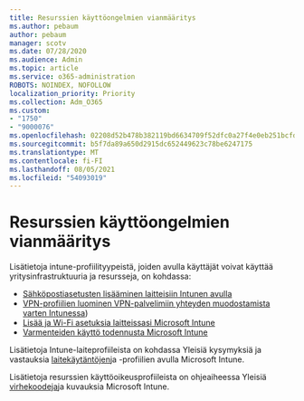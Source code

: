 ```yaml
---
title: Resurssien käyttöongelmien vianmääritys
ms.author: pebaum
author: pebaum
manager: scotv
ms.date: 07/28/2020
ms.audience: Admin
ms.topic: article
ms.service: o365-administration
ROBOTS: NOINDEX, NOFOLLOW
localization_priority: Priority
ms.collection: Adm_O365
ms.custom:
- "1750"
- "9000076"
ms.openlocfilehash: 02208d52b478b382119bd6634709f52dfc0a27f4e0eb251bcfdb4d96d47dac82
ms.sourcegitcommit: b5f7da89a650d2915dc652449623c78be6247175
ms.translationtype: MT
ms.contentlocale: fi-FI
ms.lasthandoff: 08/05/2021
ms.locfileid: "54093019"
---
```

# <a name="troubleshoot-resource-access-issues"></a>Resurssien käyttöongelmien vianmääritys

Lisätietoja intune-profiilityypeistä, joiden avulla käyttäjät voivat käyttää yritysinfrastruktuuria ja resursseja, on kohdassa:

- [Sähköpostiasetusten lisääminen laitteisiin Intunen avulla](https://docs.microsoft.com/intune/email-settings-configure)
- [VPN-profiilien luominen VPN-palvelimiin yhteyden muodostamista varten Intunessa](https://docs.microsoft.com/intune/vpn-settings-configure))
- [Lisää ja Wi-Fi asetuksia laitteissasi Microsoft Intune](https://docs.microsoft.com/intune/wi-fi-settings-configure)
- [Varmenteiden käyttö todennusta Microsoft Intune](https://docs.microsoft.com/intune/certificates-configure)

Lisätietoja Intune-laiteprofiileista on kohdassa Yleisiä kysymyksiä ja vastauksia [laitekäytäntöjen](https://docs.microsoft.com/intune/device-profile-troubleshoot)ja -profiilien avulla Microsoft Intune.

Lisätietoja resurssien käyttöoikeusprofiileista on ohjeaiheessa Yleisiä [virhekoodeja](https://docs.microsoft.com/intune/troubleshoot-company-resource-access-problems)ja kuvauksia Microsoft Intune.